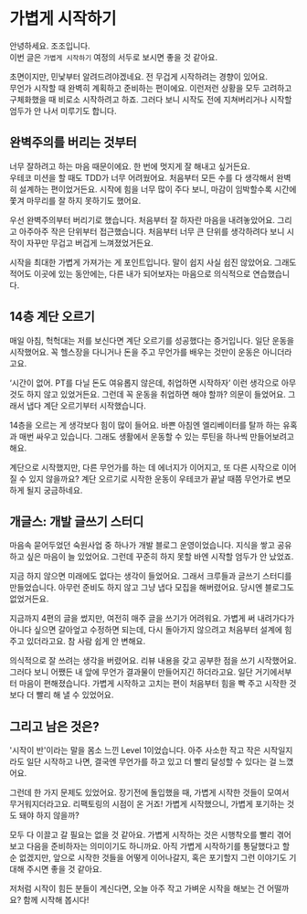 # 가볍게 시작하기

안녕하세요. 조조입니다.  
이번 글은 `가볍게 시작하기` 여정의 서두로 보시면 좋을 것 같아요.

초면이지만, 민낯부터 알려드려야겠네요.
전 무겁게 시작하려는 경향이 있어요.  
무언가 시작할 때 완벽히 계획하고 준비하는 편이에요.
이런저런 상황을 모두 고려하고 구체화했을 때 비로소 시작하려고 하죠.
그러다 보니 시작도 전에 지쳐버리거나 시작할 엄두가 안 나서 미루기도 합니다.

## 완벽주의를 버리는 것부터

너무 잘하려고 하는 마음 때문이에요. 한 번에 멋지게 잘 해내고 싶거든요.  
우테코 미션을 할 때도 TDD가 너무 어려웠어요.
처음부터 모든 수를 다 생각해서 완벽히 설계하는 편이었거든요.
시작에 힘을 너무 많이 주다 보니, 마감이 임박할수록 시간에 쫓겨 마무리를 잘 하지 못하기도 했어요.

우선 완벽주의부터 버리기로 했습니다.
처음부터 잘 하자란 마음을 내려놓았어요. 그리고 아주아주 작은 단위부터 접근했습니다.
처음부터 너무 큰 단위를 생각하려다 보니 시작이 자꾸만 무겁고 버겁게 느껴졌었거든요.

시작을 최대한 가볍게 가져가는 게 포인트입니다.
말이 쉽지 사실 쉽진 않았어요. 그래도 적어도 이곳에 있는 동안에는, 다른 내가 되어보자는 마음으로 의식적으로 연습했습니다.

## 14층 계단 오르기

매일 아침, 헉헉대는 저를 보신다면 계단 오르기를 성공했다는 증거입니다. 일단 운동을 시작했어요.
꼭 헬스장을 다니거나 돈을 주고 무언가를 배우는 것만이 운동은 아니더라고요.

‘시간이 없어. PT를 다닐 돈도 여유롭지 않은데, 취업하면 시작하자’ 이런 생각으로 아무것도 하지 않고 있었거든요.
그런데 꼭 운동을 취업하면 해야 할까? 의문이 들었어요. 그래서 냅다 계단 오르기부터 시작했습니다.

14층을 오르는 게 생각보다 힘이 많이 들어요.
바쁜 아침엔 엘리베이터를 탈까 하는 유혹과 매번 싸우고 있습니다.
그래도 생활에서 운동할 수 있는 루틴을 하나씩 만들어보려고 해요.

계단으로 시작했지만, 다른 무언가를 하는 데 에너지가 이어지고, 또 다른 시작으로 이어질 수 있지 않을까요?
계단 오르기로 시작한 운동이 우테코가 끝날 때쯤 무언가로 변모하게 될지 궁금하네요.

## 개글스: 개발 글쓰기 스터디

마음속 묻어두었던 숙원사업 중 하나가 개발 블로그 운영이었습니다.
지식을 쌓고 공유하고 싶은 마음이 늘 있었어요. 그런데 꾸준히 하지 못할 바엔 시작할 엄두가 안 났었죠.

지금 하지 않으면 미래에도 없다는 생각이 들었어요. 그래서 크루들과 글쓰기 스터디를 만들었습니다.
아무런 준비도 하지 않고 그냥 냅다 모집을 해버렸어요. 당시엔 블로그도 없었거든요.

지금까지 4편의 글을 썼지만, 여전히 매주 글을 쓰기가 어려워요.
가볍게 써 내려가다가 아니다 싶으면 갈아엎고 수정하면 되는데, 다시 돌아가지 않으려고 처음부터 설계에 힘주고 있더라고요.
참 사람 쉽게 안 변해요.

의식적으로 잘 쓰려는 생각을 버렸어요. 리뷰 내용을 갖고 공부한 점을 쓰기 시작했어요.
그러다 보니 어쨌든 내 앞에 무언가 결과물이 만들어지긴 하더라고요. 일단 거기에서부터 마음이 편해졌습니다.
가볍게 시작하고 고치는 편이 처음부터 힘을 빡 주고 시작한 것보다 더 빨리 해 낼 수 있었어요.

## 그리고 남은 것은?

'시작이 반'이라는 말을 몸소 느낀 Level 1이었습니다.
아주 사소한 작고 작은 시작일지라도 일단 시작하고 나면, 결국엔 무언가를 하고 있고 더 빨리 달성할 수 있다는 걸 느꼈어요.

그런데 한 가지 문제도 있었어요. 장기전에 돌입했을 때, 가볍게 시작한 것들이 모여서 무거워지더라고요.
리팩토링의 시점이 온 거죠! 가볍게 시작했으니, 가볍게 포기하는 것도 돼야 하지 않을까?

모두 다 이끌고 갈 필요는 없을 것 같아요. 가볍게 시작하는 것은 시행착오를 빨리 겪어보고 다음을 준비하자는 의미이기도 하니까요.
아직 가볍게 시작하기를 통달했다고 할 순 없겠지만, 앞으로 시작한 것들을 어떻게 이어나갈지, 혹은 포기할지 그런 이야기도 기대해 주시면 좋을 것 같아요.

저처럼 시작이 힘든 분들이 계신다면, 오늘 아주 작고 가벼운 시작을 해보는 건 어떨까요? 함께 시작해 봅시다!

